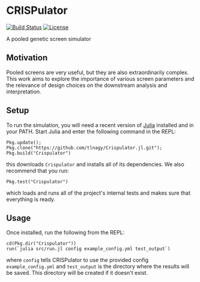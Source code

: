 # CRISPulator

[![Build Status](https://travis-ci.com/tlnagy/Crispulator.jl.svg?token=MCUYuFeh1dFnAvCDpb4q&branch=master)](https://travis-ci.com/tlnagy/Crispulator.jl)
[![License](http://img.shields.io/:license-apache-blue.svg?style=flat-square)](http://www.apache.org/licenses/LICENSE-2.0.html)

A pooled genetic screen simulator

## Motivation

Pooled screens are very useful, but they are also extraordinarily complex.
This work aims to explore the importance of various screen parameters and
the relevance of design choices on the downstream analysis and
interpretation.

## Setup

To run the simulation, you will need a recent version of
[Julia](http://julialang.org/downloads/) installed and in your PATH. Start
Julia and enter the following command in the REPL:

```
Pkg.update(); Pkg.clone("https://github.com/tlnagy/Crispulator.jl.git"); Pkg.build("Crispulator")
```

this downloads `Crispulator` and installs all of its dependencies. We also
recommend that you run:

```
Pkg.test("Crispulator")
```

which loads and runs all of the project's internal tests and makes sure
that everything is ready.

## Usage

Once installed, run the following from the REPL:

```
cd(Pkg.dir("Crispulator"))
run(`julia src/run.jl config example_config.yml test_output`)
```

where `config` tells CRISPulator to use the provided config `example_config.yml`
and `test_output` is the directory where the results will be saved. This
directory will be created if it doesn't exist.
